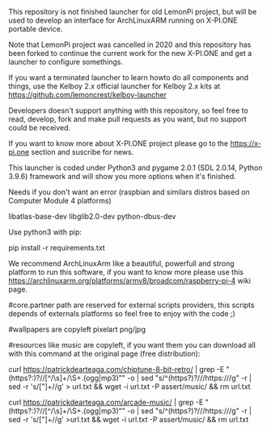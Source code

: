 This repository is not finished launcher for old LemonPi project, but will be used to develop an interface for ArchLinuxARM running on X-PI.ONE portable device.

Note that LemonPi project was cancelled in 2020 and this repository has been forked to continue the current work for the new X-PI.ONE and get a launcher to configure somethings.

If you want a terminated launcher to learn howto do all components and things, use the Kelboy 2.x official launcher for Kelboy 2.x kits at https://github.com/lemoncrest/kelboy-launcher

Developers doesn't support anything with this repository, so feel free to read, develop, fork and make pull requests as you want, but no support could be received.

If you want to know more about X-PI.ONE project please go to the https://x-pi.one section and suscribe for news.

This launcher is coded under Python3 and pygame 2.0.1 (SDL 2.0.14, Python 3.9.6) framework and will show you more options when it's finished.

Needs if you don't want an error (raspbian and similars distros based on Computer Module 4 platforms)

libatlas-base-dev
libglib2.0-dev
python-dbus-dev

Use python3 with pip:

pip install -r requirements.txt

We recommend ArchLinuxArm like a beautiful, powerfull and strong platform to run this software, if you want to know more please use this https://archlinuxarm.org/platforms/armv8/broadcom/raspberry-pi-4 wiki page.

#core.partner path are reserved for external scripts providers, this scripts depends of externals platforms so feel free to enjoy with the code ;)

#wallpapers are copyleft pixelart png/jpg

#resources like music are copyleft, if you want them you can download all with this command at the original page (free distribution):

curl https://patrickdearteaga.com/chiptune-8-bit-retro/ | grep -E "(https?:)?//[^/\s]+/\S+\.(ogg|mp3)\"" -o | sed "s/^(https?)?\/\//https\:\/\//g" -r | sed -r 's/[\"]+//g' > url.txt && wget -i url.txt -P assert/music/ && rm url.txt

curl https://patrickdearteaga.com/arcade-music/ | grep -E "(https?:)?//[^/\s]+/\S+\.(ogg|mp3)\"" -o | sed "s/^(https?)?\/\//https\:\/\//g" -r | sed -r 's/[\"]+//g' >url.txt && wget -i url.txt -P assert/music/ && rm url.txt
